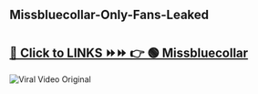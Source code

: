 
 ## Missbluecollar-Only-Fans-Leaked

# <h2><a href="https://clipsfans.com/Missbluecollar&ref=git">🔗 Click to LINKS ⏩⏩ 👉 🟢 Missbluecollar </a></h2>

<a href="https://clipsfans.com/Missbluecollar&ref=git" rel="nofollow" data-target="animated-image.originalLink"><img src="https://i.ibb.co.com/xMMVF88/686577567.gif" alt="Viral Video Original" style="max-width: 100%; display: inline-block;" data-target="animated-image.originalImage"></a>
